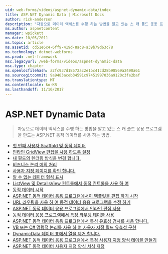 ```yaml
---
uid: web-forms/videos/aspnet-dynamic-data/index
title: ASP.NET Dynamic Data | Microsoft Docs
author: rick-anderson
description: "자동으로 데이터 액세스를 수행 하는 방법을 알고 있는 스 캐 폴드 응용 프로그램을 만드는 ASP.NET 동적 데이터를 사용 하는 방법."
ms.author: aspnetcontent
manager: wpickett
ms.date: 10/05/2011
ms.topic: article
ms.assetid: cd51e6c4-6ff9-419d-8ac8-a39b79d63c78
ms.technology: dotnet-webforms
ms.prod: .net-framework
msc.legacyurl: /web-forms/videos/aspnet-dynamic-data
msc.type: chapter
ms.openlocfilehash: a2fc937d18572ac2e1bc41cd28b98569a2490a61
ms.sourcegitcommit: 9a9483aceb34591c97451997036a9120c3fe2baf
ms.translationtype: MT
ms.contentlocale: ko-KR
ms.lasthandoff: 11/10/2017
---
```

<a name="aspnet-dynamic-data"></a>ASP.NET Dynamic Data
====================
> 자동으로 데이터 액세스를 수행 하는 방법을 알고 있는 스 캐 폴드 응용 프로그램을 만드는 ASP.NET 동적 데이터를 사용 하는 방법.


- [첫 번째 사용자 Scaffold 및 동적 데이터](your-first-scaffold-and-what-is-dynamic-data.md)
- [인라인 GridView 편집을 사용 하도록 설정](how-do-i-enable-inline-gridview-editing.md)
- [내 필드의 렌더링 방식을 변경 합니다.](how-do-i-change-how-my-fields-render.md)
- [비즈니스 논리 예외 처리](how-do-i-handle-business-logic-exceptions.md)
- [사용자 지정 페이지를 확인 합니다.](how-do-i-make-custom-pages.md)
- [알 수 없는 데이터 형식 표시](how-do-i-display-unknown-datatypes.md)
- [ListView 및 DetailsView 컨트롤에서 동적 컨트롤을 사용 하 여](how-do-i-use-a-dynamiccontrol-in-listview-and-detailsview-controls.md)
- [동적 데이터 시작](getting-started-with-dynamic-data.md)
- [ASP.NET 동적 데이터 응용 프로그램에서이 템플릿을 편집 하기 시작](begin-editing-the-templates-in-aspnet-dynamic-data-applications.md)
- [URL 라우팅을 사용 하 여 동적 데이터 응용 프로그램을 수정 하기](begin-modifying-dynamic-data-applications-with-url-routing.md)
- [ASP.NET 동적 데이터 응용 프로그램에서 인라인 편집 사용](enable-in-line-editing-in-aspnet-dynamic-data-applications.md)
- [동적 데이터 응용 프로그램에서 특정 라우팅 테이블 사용](how-to-enable-table-specific-routing-in-dynamic-data-applications.md)
- [ASP.NET 동적 데이터 응용 프로그램에서 특성 유효성 검사를 사용 합니다.](how-to-use-attribute-validation-in-aspnet-dynamic-data-applications.md)
- [VB 또는 C# 명령적 논리를 사용 하 여 사용자 지정 필드 유효성 구현](how-to-implement-custom-field-validation-with-imperative-logic-in-vb-or-c.md)
- [DynamicData 데이터 표에서 열을 제거 합니다.](how-to-remove-columns-from-your-dynamicdata-data-grids.md)
- [ASP.NET 동적 데이터 응용 프로그램에서 특정 사용자 지정 양식 테이블 만들기](how-to-create-table-specific-custom-forms-in-an-aspnet-dynamic-data-application.md)
- [ASP.NET 동적 데이터 사용자 지정 양식 서식 지정](aspnet-dynamic-data-custom-form-formatting.md)
